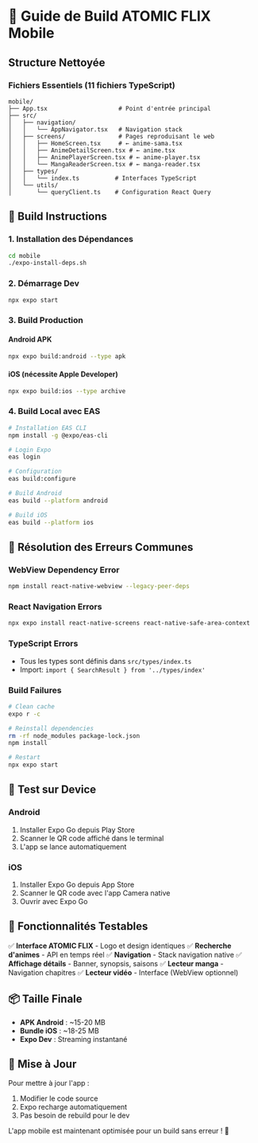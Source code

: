 # 🔨 Guide de Build ATOMIC FLIX Mobile

## Structure Nettoyée

### Fichiers Essentiels (11 fichiers TypeScript)
```
mobile/
├── App.tsx                    # Point d'entrée principal
├── src/
│   ├── navigation/
│   │   └── AppNavigator.tsx   # Navigation stack
│   ├── screens/               # Pages reproduisant le web
│   │   ├── HomeScreen.tsx     # ← anime-sama.tsx
│   │   ├── AnimeDetailScreen.tsx # ← anime.tsx
│   │   ├── AnimePlayerScreen.tsx # ← anime-player.tsx
│   │   └── MangaReaderScreen.tsx # ← manga-reader.tsx
│   ├── types/
│   │   └── index.ts          # Interfaces TypeScript
│   └── utils/
│       └── queryClient.ts    # Configuration React Query
```

## 🚀 Build Instructions

### 1. Installation des Dépendances
```bash
cd mobile
./expo-install-deps.sh
```

### 2. Démarrage Dev
```bash
npx expo start
```

### 3. Build Production

#### Android APK
```bash
npx expo build:android --type apk
```

#### iOS (nécessite Apple Developer)
```bash
npx expo build:ios --type archive
```

### 4. Build Local avec EAS
```bash
# Installation EAS CLI
npm install -g @expo/eas-cli

# Login Expo
eas login

# Configuration
eas build:configure

# Build Android
eas build --platform android

# Build iOS
eas build --platform ios
```

## 🔧 Résolution des Erreurs Communes

### WebView Dependency Error
```bash
npm install react-native-webview --legacy-peer-deps
```

### React Navigation Errors
```bash
npx expo install react-native-screens react-native-safe-area-context
```

### TypeScript Errors
- Tous les types sont définis dans `src/types/index.ts`
- Import: `import { SearchResult } from '../types/index'`

### Build Failures
```bash
# Clean cache
expo r -c

# Reinstall dependencies
rm -rf node_modules package-lock.json
npm install

# Restart
npx expo start
```

## 📱 Test sur Device

### Android
1. Installer Expo Go depuis Play Store
2. Scanner le QR code affiché dans le terminal
3. L'app se lance automatiquement

### iOS
1. Installer Expo Go depuis App Store
2. Scanner le QR code avec l'app Camera native
3. Ouvrir avec Expo Go

## 🎯 Fonctionnalités Testables

✅ **Interface ATOMIC FLIX** - Logo et design identiques
✅ **Recherche d'animes** - API en temps réel
✅ **Navigation** - Stack navigation native
✅ **Affichage détails** - Banner, synopsis, saisons
✅ **Lecteur manga** - Navigation chapitres
✅ **Lecteur vidéo** - Interface (WebView optionnel)

## 📦 Taille Finale

- **APK Android** : ~15-20 MB
- **Bundle iOS** : ~18-25 MB
- **Expo Dev** : Streaming instantané

## 🔄 Mise à Jour

Pour mettre à jour l'app :
1. Modifier le code source
2. Expo recharge automatiquement
3. Pas besoin de rebuild pour le dev

L'app mobile est maintenant optimisée pour un build sans erreur ! 🚀